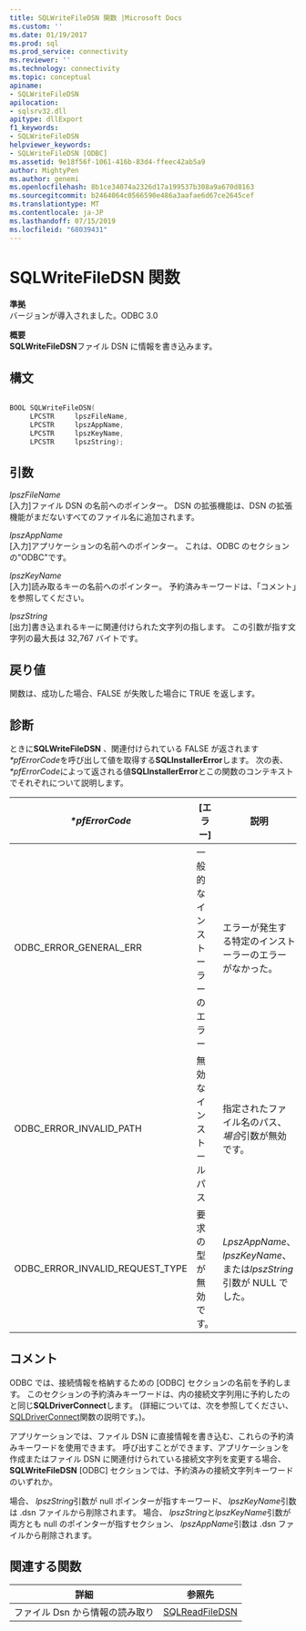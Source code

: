 ```yaml
---
title: SQLWriteFileDSN 関数 |Microsoft Docs
ms.custom: ''
ms.date: 01/19/2017
ms.prod: sql
ms.prod_service: connectivity
ms.reviewer: ''
ms.technology: connectivity
ms.topic: conceptual
apiname:
- SQLWriteFileDSN
apilocation:
- sqlsrv32.dll
apitype: dllExport
f1_keywords:
- SQLWriteFileDSN
helpviewer_keywords:
- SQLWriteFileDSN [ODBC]
ms.assetid: 9e18f56f-1061-416b-83d4-ffeec42ab5a9
author: MightyPen
ms.author: genemi
ms.openlocfilehash: 8b1ce34074a2326d17a199537b308a9a670d8163
ms.sourcegitcommit: b2464064c0566590e486a3aafae6d67ce2645cef
ms.translationtype: MT
ms.contentlocale: ja-JP
ms.lasthandoff: 07/15/2019
ms.locfileid: "68039431"
---
```

# <a name="sqlwritefiledsn-function"></a>SQLWriteFileDSN 関数
**準拠**  
 バージョンが導入されました。ODBC 3.0  
  
 **概要**  
 **SQLWriteFileDSN**ファイル DSN に情報を書き込みます。  
  
## <a name="syntax"></a>構文  
  
```cpp  
  
BOOL SQLWriteFileDSN(  
     LPCSTR     lpszFileName,  
     LPCSTR     lpszAppName,  
     LPCSTR     lpszKeyName,  
     LPCSTR     lpszString);  
```  
  
## <a name="arguments"></a>引数  
 *lpszFileName*  
 [入力]ファイル DSN の名前へのポインター。 DSN の拡張機能は、DSN の拡張機能がまだないすべてのファイル名に追加されます。  
  
 *lpszAppName*  
 [入力]アプリケーションの名前へのポインター。 これは、ODBC のセクションの"ODBC"です。  
  
 *lpszKeyName*  
 [入力]読み取るキーの名前へのポインター。 予約済みキーワードは、「コメント」を参照してください。  
  
 *lpszString*  
 [出力]書き込まれるキーに関連付けられた文字列の指します。 この引数が指す文字列の最大長は 32,767 バイトです。  
  
## <a name="returns"></a>戻り値  
 関数は、成功した場合、FALSE が失敗した場合に TRUE を返します。  
  
## <a name="diagnostics"></a>診断  
 ときに**SQLWriteFileDSN** 、関連付けられている FALSE が返されます *\*pfErrorCode*を呼び出して値を取得する**SQLInstallerError**します。 次の表、  *\*pfErrorCode*によって返される値**SQLInstallerError**とこの関数のコンテキストでそれぞれについて説明します。  
  
|*\*pfErrorCode*|[エラー]|説明|  
|---------------------|-----------|-----------------|  
|ODBC_ERROR_GENERAL_ERR|一般的なインストーラーのエラー|エラーが発生する特定のインストーラーのエラーがなかった。|  
|ODBC_ERROR_INVALID_PATH|無効なインストール パス|指定されたファイル名のパス、*場合*引数が無効です。|  
|ODBC_ERROR_INVALID_REQUEST_TYPE|要求の型が無効です。|*LpszAppName*、 *lpszKeyName*、または*lpszString*引数が NULL でした。|  
  
## <a name="comments"></a>コメント  
 ODBC では、接続情報を格納するための [ODBC] セクションの名前を予約します。 このセクションの予約済みキーワードは、内の接続文字列用に予約したのと同じ**SQLDriverConnect**します。 (詳細については、次を参照してください、 [SQLDriverConnect](../../../odbc/reference/syntax/sqldriverconnect-function.md)関数の説明です。)。  
  
 アプリケーションでは、ファイル DSN に直接情報を書き込む、これらの予約済みキーワードを使用できます。 呼び出すことができます、アプリケーションを作成またはファイル DSN に関連付けられている接続文字列を変更する場合、 **SQLWriteFileDSN** [ODBC] セクションでは、予約済みの接続文字列キーワードのいずれか。  
  
 場合、 *lpszString*引数が null ポインターが指すキーワード、 *lpszKeyName*引数は .dsn ファイルから削除されます。 場合、 *lpszString*と*lpszKeyName*引数が両方とも null のポインターが指すセクション、 *lpszAppName*引数は .dsn ファイルから削除されます。  
  
## <a name="related-functions"></a>関連する関数  
  
|詳細|参照先|  
|---------------------------|---------|  
|ファイル Dsn から情報の読み取り|[SQLReadFileDSN](../../../odbc/reference/syntax/sqlreadfiledsn-function.md)|
